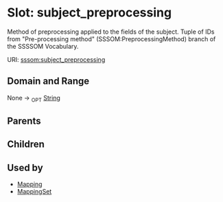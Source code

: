 
# Slot: subject_preprocessing


Method of preprocessing applied to the fields of the subject. Tuple of IDs from "Pre-processing method" (SSSOM:PreprocessingMethod) branch of the SSSSOM Vocabulary.

URI: [sssom:subject_preprocessing](http://w3id.org/sssom/subject_preprocessing)


## Domain and Range

None ->  <sub>OPT</sub> [String](types/String.md)

## Parents


## Children


## Used by

 * [Mapping](Mapping.md)
 * [MappingSet](MappingSet.md)
